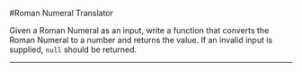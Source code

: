 #Roman Numeral Translator

Given a Roman Numeral as an input, write a function that converts the Roman Numeral to a number and returns the value.
If an invalid input is supplied, `null` should be returned.

---